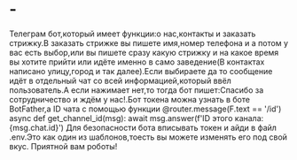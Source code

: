 # -
Телеграм бот,который имеет функции:о нас,контакты и заказать стрижку.В заказать стрижке вы пишете имя,номер телефона и а потом у вас есть выбор,или вы пишете сразу какую стрижку и на какое время вы хотите прийти или идёте именно в само заведение(В контактах написано улицу,город и так далее).Если выбираете да то сообщение идёт в отдельный чат со всей информацией,который ввёл пользователь.А если нажимает нет,то тогда бот пишет:Спасибо за сотрудничество и ждём у нас!.Бот токена можна узнать в боте BotFather,а ID чата с помощью функции 
@router.message(F.text == '/id')
async def get_channel_id(msg):
    await msg.answer(f'ID этого канала: {msg.chat.id}')
Для безопасности бота вписывать токен и айди в файл .env.Это как один из шаблонов,тоесть вы можете изменять его под свой вкус.
Приятной вам роботы!
